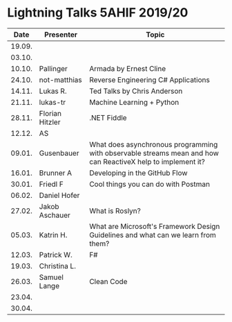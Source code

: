 # Lightning Talks 5AHIF 2019/20

|  Date  |    Presenter    |                                                    Topic                                                    |
| ------ | --------------- | ----------------------------------------------------------------------------------------------------------- |
| 19.09. |                 |                                                                                                             |
| 03.10. |                 |                                                                                                             |
| 10.10. | Pallinger       | Armada by Ernest Cline                                                                                      |
| 24.10. | not-matthias    | Reverse Engineering C# Applications                                                                         |
| 14.11. | Lukas R.        | Ted Talks by Chris Anderson                                                                                 |
| 21.11. | lukas-tr        | Machine Learning + Python                                                                                   |
| 28.11. | Florian Hitzler | .NET Fiddle                                                                                                 |
| 12.12. | AS              |                                                                                                             |
| 09.01. | Gusenbauer      | What does asynchronous programming with observable streams mean and how can ReactiveX help to implement it? |
| 16.01. | Brunner A       | Developing in the GitHub Flow                                                                               |
| 30.01. | Friedl F        | Cool things you can do with Postman                                                                         |
| 06.02. | Daniel Hofer    |                                                                                                             |
| 27.02. | Jakob Aschauer  | What is Roslyn?                                                                                             |
| 05.03. | Katrin H.       | What are Microsoft's Framework Design Guidelines and what can we learn from them?                           |
| 12.03. | Patrick W.      | F#                                                                                                          |
| 19.03. | Christina L.    |                                                                                                             |
| 26.03. | Samuel Lange    | Clean Code                                                                                                  |
| 23.04. |                 |                                                                                                             |
| 30.04. |                 |                                                                                                             |

